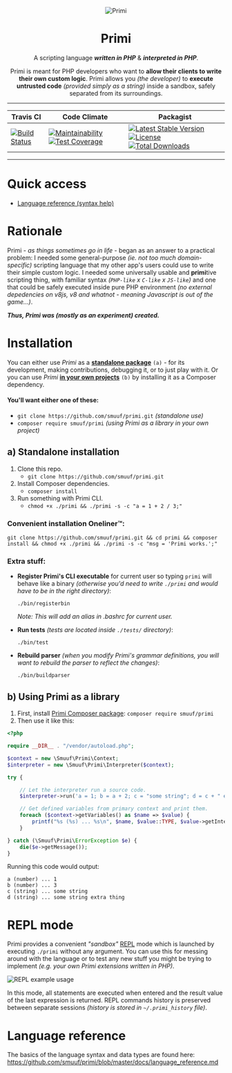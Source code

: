 <p align="center">
  <img src="https://raw.githubusercontent.com/smuuf/primi/master/res/art/logo-sml.png" alt="Primi">
  <h1 align="center">Primi</h1>
  <p align="center">A scripting language <i><b>written in PHP</i></b> & <i><b>interpreted in PHP</b></i>.</p>
</p>

<p align="center">
  Primi is meant for PHP developers who want to <b>allow their clients to write their own custom logic</b>. Primi allows you <i>(the developer)</i> to <b>execute untrusted code</b> <i>(provided simply as a string)</i> inside a sandbox, safely separated from its surroundings.
</p>

---

Travis CI | Code Climate | Packagist
--- | --- | ---
[![Build Status](https://travis-ci.org/smuuf/primi.svg?branch=master)](https://travis-ci.org/smuuf/primi) | [![Maintainability](https://api.codeclimate.com/v1/badges/13c3d5b429d281de5947/maintainability)](https://codeclimate.com/github/smuuf/primi/maintainability) [![Test Coverage](https://api.codeclimate.com/v1/badges/13c3d5b429d281de5947/test_coverage)](https://codeclimate.com/github/smuuf/primi/test_coverage) | [![Latest Stable Version](https://poser.pugx.org/smuuf/primi/v/stable)](https://packagist.org/packages/smuuf/primi) [![License](https://poser.pugx.org/smuuf/primi/license)](https://packagist.org/packages/smuuf/primi) [![Total Downloads](https://poser.pugx.org/smuuf/primi/downloads)](https://packagist.org/packages/smuuf/primi)

---

# Quick access
- [Language reference (syntax help)](/docs/language_reference.md)

# Rationale
Primi *- as things sometimes go in life -* began as an answer to a practical problem: I needed some general-purpose *(ie. not too much domain-specific)* scripting language that my other app's users could use to write their simple custom logic. I needed some universally usable and **primi**tive scripting thing, with familiar syntax *(`PHP-like` x `C-like` x `JS-like`)* and one that could be safely executed inside pure PHP environment *(no external depedencies on v8js, v8 and whatnot - meaning Javascript is out of the game...)*.

***Thus, Primi was (mostly as an experiment) created.***

# Installation
You can either use *Primi* as a **[standalone package](#a-standalone-installation)** `(a)` - for its development, making contributions, debugging it, or to just play with it. Or you can use *Primi* **[in your own projects](#b-as-a-library)** `(b)` by installing it as a Composer dependency.

#### You'll want either one of these:
- `git clone https://github.com/smuuf/primi.git` *(standalone use)*
- `composer require smuuf/primi` *(using Primi as a library in your own project)*

## a) Standalone installation

1. Clone this repo.
    - `git clone https://github.com/smuuf/primi.git`
2. Install Composer dependencies.
    - `composer install`
3. Run something with Primi CLI.
    - `chmod +x ./primi && ./primi -s -c "a = 1 + 2 / 3;"`

### Convenient installation Oneliner™:
```
git clone https://github.com/smuuf/primi.git && cd primi && composer install && chmod +x ./primi && ./primi -s -c "msg = 'Primi works.';"
```

### Extra stuff:
- **Register Primi's CLI executable** for current user so typing `primi` will behave like a binary *(otherwise you'd need to write `./primi` and would have to be in the right directory)*:
    ```
    ./bin/registerbin
    ```

    *Note: This will add an alias in .bashrc for current user.*
- **Run tests** *(tests are located inside `./tests/` directory)*:
    ```
    ./bin/test
    ```
- **Rebuild parser** *(when you modify Primi's grammar definitions, you will want to rebuild the parser to reflect the changes)*:
    ```
    ./bin/buildparser
    ```



## b) Using Primi as a library

1. First, install [Primi Composer package](https://packagist.org/packages/smuuf/primi): `composer require smuuf/primi`
2. Then use it like this:
```php
<?php

require __DIR__ . "/vendor/autoload.php";

$context = new \Smuuf\Primi\Context;
$interpreter = new \Smuuf\Primi\Interpreter($context);

try {

    // Let the interpreter run a source code.
    $interpreter->run('a = 1; b = a + 2; c = "some string"; d = c + " extra thing";');

    // Get defined variables from primary context and print them.
    foreach ($context->getVariables() as $name => $value) {
        printf("%s (%s) ... %s\n", $name, $value::TYPE, $value->getInternalValue());
    }

} catch (\Smuuf\Primi\ErrorException $e) {
    die($e->getMessage());
}

```

Running this code would output:

```
a (number) ... 1
b (number) ... 3
c (string) ... some string
d (string) ... some string extra thing

```

# REPL mode
Primi provides a convenient *"sandbox"* [REPL](https://en.wikipedia.org/wiki/Read%E2%80%93eval%E2%80%93print_loop) mode which is launched by executing `./primi` without any argument. You can use this for messing around with the language or to test any new stuff you might be trying to implement *(e.g. your own Primi extensions written in PHP)*.

![REPL example usage](https://raw.githubusercontent.com/smuuf/primi/master/res/repl-sample.gif)

In this mode, all statements are executed when entered and the result value of the last expression is returned. REPL commands history is preserved between separate sessions *(history is stored in `~/.primi_history` file)*.

# Language reference
The basics of the language syntax and data types are found here:
https://github.com/smuuf/primi/blob/master/docs/language_reference.md
